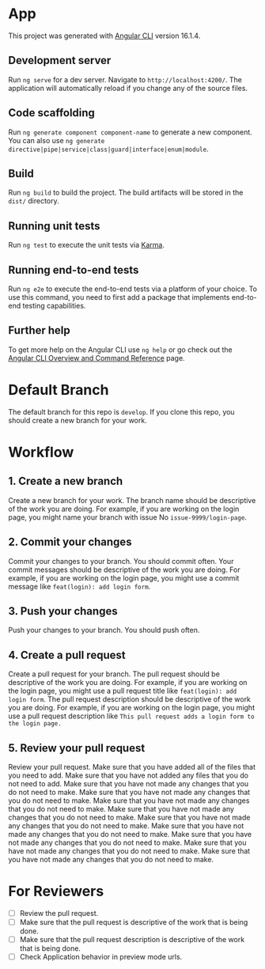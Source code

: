 # App

This project was generated with [Angular CLI](https://github.com/angular/angular-cli) version 16.1.4.

## Development server

Run `ng serve` for a dev server. Navigate to `http://localhost:4200/`. The application will automatically reload if you change any of the source files.

## Code scaffolding

Run `ng generate component component-name` to generate a new component. You can also use `ng generate directive|pipe|service|class|guard|interface|enum|module`.

## Build

Run `ng build` to build the project. The build artifacts will be stored in the `dist/` directory.

## Running unit tests

Run `ng test` to execute the unit tests via [Karma](https://karma-runner.github.io).

## Running end-to-end tests

Run `ng e2e` to execute the end-to-end tests via a platform of your choice. To use this command, you need to first add a package that implements end-to-end testing capabilities.

## Further help

To get more help on the Angular CLI use `ng help` or go check out the [Angular CLI Overview and Command Reference](https://angular.io/cli) page.


# Default Branch
The default branch for this repo is `develop`.  If you clone this repo, you should create a new branch for your work.

# Workflow

## 1. Create a new branch
Create a new branch for your work.  The branch name should be descriptive of the work you are doing.  For example, if you are working on the login page, you might name your branch with issue No `issue-9999/login-page`.

## 2. Commit your changes
Commit your changes to your branch.  You should commit often.  Your commit messages should be descriptive of the work you are doing.  For example, if you are working on the login page, you might use a commit message like `feat(login): add login form`.

## 3. Push your changes
Push your changes to your branch.  You should push often.

## 4. Create a pull request
Create a pull request for your branch.  The pull request should be descriptive of the work you are doing.  For example, if you are working on the login page, you might use a pull request title like `feat(login): add login form`.  The pull request description should be descriptive of the work you are doing.  For example, if you are working on the login page, you might use a pull request description like `This pull request adds a login form to the login page.`

## 5. Review your pull request
Review your pull request.  Make sure that you have added all of the files that you need to add.  Make sure that you have not added any files that you do not need to add.  Make sure that you have not made any changes that you do not need to make.  Make sure that you have not made any changes that you do not need to make.  Make sure that you have not made any changes that you do not need to make.  Make sure that you have not made any changes that you do not need to make.  Make sure that you have not made any changes that you do not need to make.  Make sure that you have not made any changes that you do not need to make.  Make sure that you have not made any changes that you do not need to make.  Make sure that you have not made any changes that you do not need to make.  Make sure that you have not made any changes that you do not need to make.


# For Reviewers

- [ ] Review the pull request.
- [ ] Make sure that the pull request is descriptive of the work that is being done.
- [ ] Make sure that the pull request description is descriptive of the work that is being done.
- [ ] Check Application behavior in preview mode urls.
